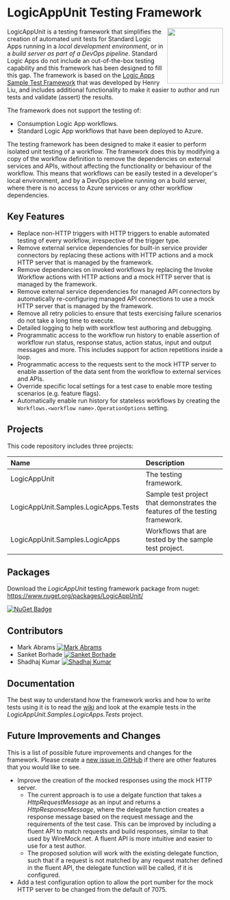# LogicAppUnit Testing Framework

<img align="right" src="https://raw.github.com/LogicAppUnit/TestingFramework/main/LogicAppUnit.png" width="130" />

LogicAppUnit is a testing framework that simplifies the creation of automated unit tests for Standard Logic Apps running in a *local development environment*, or in a *build server as part of a DevOps pipeline*. Standard Logic Apps do not include an out-of-the-box testing capability and this framework has been designed to fill this gap. The framework is based on the [Logic Apps Sample Test Framework](https://techcommunity.microsoft.com/t5/integrations-on-azure-blog/automated-testing-with-logic-apps-standard/ba-p/2960623) that was developed by Henry Liu, and includes additional functionality to make it easier to author and run tests and validate (assert) the results.

The framework does not support the testing of:

- Consumption Logic App workflows.
- Standard Logic App workflows that have been deployed to Azure.

The testing framework has been designed to make it easier to perform isolated unit testing of a workflow. The framework does this by modifying a copy of the workflow definition to remove the dependencies on external services and APIs, without affecting the functionality or behaviour of the workflow. This means that workflows can be easily tested in a developer's local environment, and by a DevOps pipeline running on a build server, where there is no access to Azure services or any other workflow dependencies.

## Key Features

- Replace non-HTTP triggers with HTTP triggers to enable automated testing of every workflow, irrespective of the trigger type.
- Remove external service dependencies for built-in service provider connectors by replacing these actions with HTTP actions and a mock HTTP server that is managed by the framework.
- Remove dependencies on invoked workflows by replacing the Invoke Workflow actions with HTTP actions and a mock HTTP server that is managed by the framework.
- Remove external service dependencies for managed API connectors by automatically re-configuring managed API connections to use a mock HTTP server that is managed by the framework.
- Remove all retry policies to ensure that tests exercising failure scenarios do not take a long time to execute.
- Detailed logging to help with workflow test authoring and debugging.
- Programmatic access to the workflow run history to enable assertion of workflow run status, response status, action status, input and output messages and more. This includes support for action repetitions inside a loop.
- Programmatic access to the requests sent to the mock HTTP server to enable assertion of the data sent from the workflow to external services and APIs.
- Override specific local settings for a test case to enable more testing scenarios (e.g. feature flags).
- Automatically enable run history for stateless workflows by creating the `Workflows.<workflow name>.OperationOptions` setting.

## Projects

This code repository includes three projects:

| Name | Description |
|:-----|:------------|
| LogicAppUnit | The testing framework. |
| LogicAppUnit.Samples.LogicApps.Tests | Sample test project that demonstrates the features of the testing framework. 
| LogicAppUnit.Samples.LogicApps | Workflows that are tested by the sample test project. |


## Packages

Download the *LogicAppUnit* testing framework package from nuget: https://www.nuget.org/packages/LogicAppUnit/

[![NuGet Badge](https://buildstats.info/nuget/LogicAppUnit)](https://www.nuget.org/packages/LogicAppUnit)


## Contributors

- Mark Abrams [![](https://github.com/mark-abrams.png?size=50 "Mark Abrams")](https://github.com/mark-abrams)
- Sanket Borhade [![](https://github.com/sanket-borhade.png?size=50 "Sanket Borhade")](https://github.com/sanket-borhade)
- Shadhaj Kumar [![](https://github.com/shadhajSH.png?size=50 "Shadhaj Kumar")](https://github.com/shadhajSH)


## Documentation

The best way to understand how the framework works and how to write tests using it is to read the [wiki](https://github.com/LogicAppUnit/TestingFramework/wiki) and look at the example tests in the *LogicAppUnit.Samples.LogicApps.Tests* project.


## Future Improvements and Changes

This is a list of possible future improvements and changes for the framework. Please create a [new issue in GitHub](https://github.com/LogicAppUnit/TestingFramework/issues) if there are other features that you would like to see.

- Improve the creation of the mocked responses using the mock HTTP server.
  - The current approach is to use a delgate function that takes a *HttpRequestMessage* as an input and returns a *HttpResponseMessage*, where the delegate function creates a response message based on the request message and the requirements of the test case. This can be improved by including a fluent API to match requests and build responses, similar to that used by WireMock.net. A fluent API is more intuitive and easier to use for a test author.
  - The proposed solution will work with the existing delegate function, such that if a request is not matched by any request matcher defined in the fluent API, the delegate function will be called, if it is configured.
- Add a test configuration option to allow the port number for the mock HTTP server to be changed from the default of 7075.
